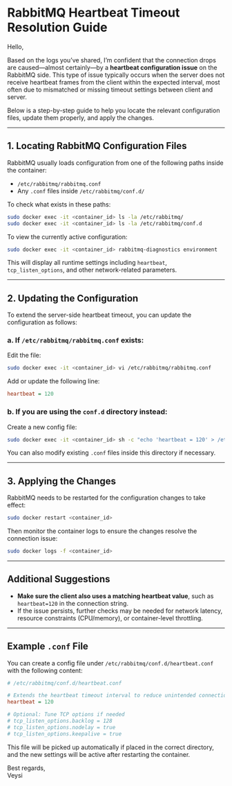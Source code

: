 
# RabbitMQ Heartbeat Timeout Resolution Guide

Hello,

Based on the logs you’ve shared, I’m confident that the connection drops are caused—almost certainly—by a **heartbeat configuration issue** on the RabbitMQ side. This type of issue typically occurs when the server does not receive heartbeat frames from the client within the expected interval, most often due to mismatched or missing timeout settings between client and server.

Below is a step-by-step guide to help you locate the relevant configuration files, update them properly, and apply the changes.

---

## 1. Locating RabbitMQ Configuration Files

RabbitMQ usually loads configuration from one of the following paths inside the container:

- `/etc/rabbitmq/rabbitmq.conf`
- Any `.conf` files inside `/etc/rabbitmq/conf.d/`

To check what exists in these paths:

```bash
sudo docker exec -it <container_id> ls -la /etc/rabbitmq/
sudo docker exec -it <container_id> ls -la /etc/rabbitmq/conf.d
```

To view the currently active configuration:

```bash
sudo docker exec -it <container_id> rabbitmq-diagnostics environment
```

This will display all runtime settings including `heartbeat`, `tcp_listen_options`, and other network-related parameters.

---

## 2. Updating the Configuration

To extend the server-side heartbeat timeout, you can update the configuration as follows:

### a. If `/etc/rabbitmq/rabbitmq.conf` exists:

Edit the file:

```bash
sudo docker exec -it <container_id> vi /etc/rabbitmq/rabbitmq.conf
```

Add or update the following line:

```ini
heartbeat = 120
```

### b. If you are using the `conf.d` directory instead:

Create a new config file:

```bash
sudo docker exec -it <container_id> sh -c "echo 'heartbeat = 120' > /etc/rabbitmq/conf.d/heartbeat.conf"
```

You can also modify existing `.conf` files inside this directory if necessary.

---

## 3. Applying the Changes

RabbitMQ needs to be restarted for the configuration changes to take effect:

```bash
sudo docker restart <container_id>
```

Then monitor the container logs to ensure the changes resolve the connection issue:

```bash
sudo docker logs -f <container_id>
```

---

## Additional Suggestions

- **Make sure the client also uses a matching heartbeat value**, such as `heartbeat=120` in the connection string.
- If the issue persists, further checks may be needed for network latency, resource constraints (CPU/memory), or container-level throttling.

---

## Example `.conf` File

You can create a config file under `/etc/rabbitmq/conf.d/heartbeat.conf` with the following content:

```ini
# /etc/rabbitmq/conf.d/heartbeat.conf

# Extends the heartbeat timeout interval to reduce unintended connection drops.
heartbeat = 120

# Optional: Tune TCP options if needed
# tcp_listen_options.backlog = 128
# tcp_listen_options.nodelay = true
# tcp_listen_options.keepalive = true
```

This file will be picked up automatically if placed in the correct directory, and the new settings will be active after restarting the container.

Best regards,  
Veysi
